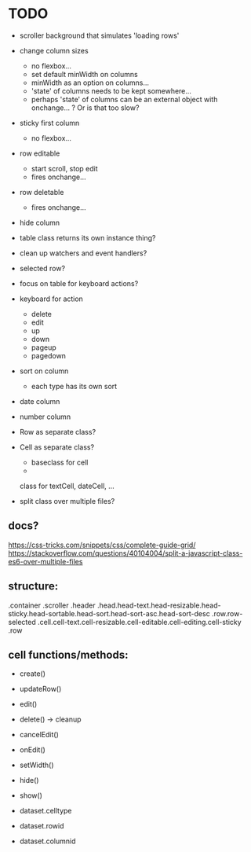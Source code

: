 # TODO

- scroller background that simulates 'loading rows'
- change column sizes
  - no flexbox...
  - set default minWidth on columns
  - minWidth as an option on columns...
  - 'state' of columns needs to be kept somewhere...
  - perhaps 'state' of columns can be an external object with onchange... ? Or is that too slow?
- sticky first column
  - no flexbox...
- row editable
  - start scroll, stop edit
  - fires onchange...
- row deletable
  - fires onchange...
- hide column
- table class returns its own instance thing?
- clean up watchers and event handlers?
- selected row?
- focus on table for keyboard actions?
- keyboard for action
  - delete
  - edit
  - up
  - down
  - pageup
  - pagedown
- sort on column
  - each type has its own sort
- date column
- number column
- Row as separate class?
- Cell as separate class?

  - baseclass for cell
  -

  class for textCell, dateCell, ...

- split class over multiple files?

## docs?

https://css-tricks.com/snippets/css/complete-guide-grid/
https://stackoverflow.com/questions/40104004/split-a-javascript-class-es6-over-multiple-files

## structure:

.container
.scroller
.header
.head.head-text.head-resizable.head-sticky.head-sortable.head-sort.head-sort-asc.head-sort-desc
.row.row-selected
.cell.cell-text.cell-resizable.cell-editable.cell-editing.cell-sticky
.row

## cell functions/methods:

- create()
- updateRow()
- edit()
- delete() -> cleanup
- cancelEdit()
- onEdit()
- setWidth()
- hide()
- show()

- dataset.celltype
- dataset.rowid
- dataset.columnid
